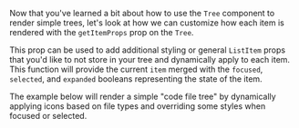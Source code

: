 Now that you've learned a bit about how to use the `Tree` component to render
simple trees, let's look at how we can customize how each item is rendered with
the `getItemProps` prop on the `Tree`.

This prop can be used to add additional styling or general `ListItem` props that
you'd like to not store in your tree and dynamically apply to each item. This
function will provide the current `item` merged with the `focused`, `selected`,
and `expanded` booleans representing the state of the item.

The example below will render a simple "code file tree" by dynamically applying
icons based on file types and overriding some styles when focused or selected.
